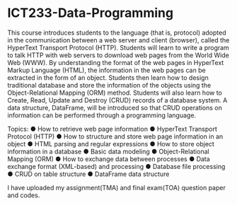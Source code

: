 # ICT233-Data-Programming

This course introduces students to the language (that is, protocol) adopted in the communication
between a web server and client (browser), called the HyperText Transport Protocol (HTTP). Students
will learn to write a program to talk HTTP with web servers to download web pages from the World
Wide Web (WWW). By understanding the format of the web pages in HyperText Markup Language
(HTML), the information in the web pages can be extracted in the form of an object. Students then learn
how to design traditional database and store the information of the objects using the Object-Relational
Mapping (ORM) method. Students will also learn how to Create, Read, Update and Destroy (CRUD)
records of a database system. A data structure, DataFrame, will be introduced so that CRUD operations
on information can be performed through a programming language.

Topics:
  ● How to retrieve web page information
  ● HyperText Transport Protocol (HTTP)
  ● How to structure and store web page information in an object
  ● HTML parsing and regular expressions
  ● How to store object information in a database
  ● Basic data modeling
  ● Object-Relational Mapping (ORM)
  ● How to exchange data between processes
  ● Data exchange format (XML-based) and processing
  ● Database file processing
  ● CRUD on table structure
  ● DataFrame data structure

I have uploaded my assignment(TMA) and final exam(TOA) question paper and codes.
